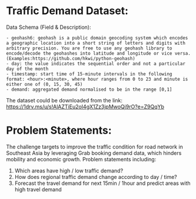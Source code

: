 # Traffic Demand Dataset:

Data Schema (Field & Description):

	- geohash6: geohash is a public domain geocoding system which encodes a geographic location into a short string of letters and digits with arbitrary precision. You are free to use any geohash library to encode/decode the geohashes into latitude and longitude or vice versa.(Examples:https://github.com/hkwi/python-geohash)
    - day: the value indicates the sequential order and not a particular day of the month
    - timestamp: start time of 15-minute intervals in the following format: <hour>:<minute>, where hour ranges from 0 to 23 and minute is either one of (0, 15, 30, 45)
    - demand: aggregated demand normalised to be in the range [0,1]

The dataset could be downloaded from the link: 
https://1drv.ms/u/s!AlAZTiEu2oI4gX1Zz3jpMwoQj9rO?e=Z9QqYb

# Problem Statements:
 
The challenge targets to improve the traffic condition for road network in Southeast Asia by leveraging Grab booking demand data, which hinders mobility and economic growth. Problem statements including:

  1. Which areas have high / low traffic demand? 
  2. How does regional traffic demand change according to day / time?
  3. Forecast the travel demand for next 15min / 1hour and predict areas with high travel demand

